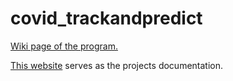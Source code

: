 # covid_trackandpredict

[Wiki page of the program.](https://github.com/bencusb/covid_trackandpredict/wiki)

[This website](https://bonczbe.web.elte.hu/esem/) serves as the projects documentation.
